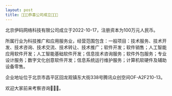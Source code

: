 ```yaml
---
layout: post
title: 🎉🎉🎉恭喜公司成立🎉🎉🎉
---
```


北京伊码网络科技有限公司成立于2022-10-17，注册资本为100万元人民币。

所属行业为科技推广和应用服务业，经营范围包含：一般项目：技术服务、技术开发、技术咨询、技术交流、技术转让、技术推广；软件开发；软件销售；人工智能应用软件开发；人工智能基础软件开发；信息技术咨询服务；软件外包服务；专业设计服务；数字文化创意软件开发；信息系统运行维护服务；计算机软硬件及辅助设备零售。

企业地址位于北京市昌平区回龙观镇东大街338号腾讯众创空间OF-A2F210-13。

欢迎大家前来考察咨询👏👏👏。
